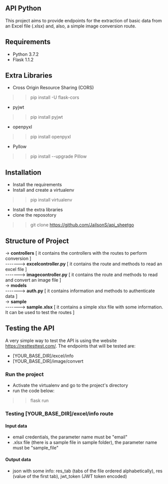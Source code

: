 ## API Python

This project aims to provide endpoints for the extraction of basic data from an Excel file (.xlsx) and, also, a simple image
conversion route.

## Requirements
- Python 3.7.2
- Flask 1.1.2 

## Extra Libraries
- Cross Origin Resource Sharing (CORS)
>> pip install -U flask-cors
- pyjwt
>> pip install pyjwt
- openpyxl
>> pip install openpyxl
- Pyllow
>> pip install --upgrade Pillow

## Installation
- Install the requirements
- Install and create a virtualenv
>> pip install virtualenv
- Install the extra libraries
- clone the reposotory
>> git clone https://github.com/JailsonS/api_sheetgo

## Structure of Project
-> <b>controllers</b> [ it contains the controllers with the routes to perform conversion ] <br>
-------> <b>excelcontroller.py</b> [ it contains the route and methods to read an excel file ] <br>
-------> <b>imagecontroller.py</b> [ it contains the route and methods to read and convert an image file ] <br>
-> <b>models</b> <br>
-------> <b>auth.py</b> [ it contains information and methods to authenticate data ] <br>
-> <b>sample</b> <br>
-------> <b>sample.xlsx</b> [ it contains a simple xlsx file with some information. It can be used to test the routes ]

## Testing the API
A very simple way to test the API is using the website https://resttesttest.com/. The endpoints that will be tested are:
- [YOUR_BASE_DIR]/excel/info
- [YOUR_BASE_DIR]/image/convert
### Run the project
- Activate the virtualenv and go to the project's directory
- run the code below:
>> flask run
### Testing [YOUR_BASE_DIR]/excel/info route
#### Input data
- email credentials, the parameter name must be "email"
- .xlsx file (there is a sample file in sample folder), the parameter name must be "sample_file"
#### Output data
- json with some info: res_tab (tabs of the file ordered alphabetically), res (value of the first tab), jwt_token (JWT token encoded)